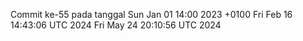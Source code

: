 Commit ke-55 pada tanggal Sun Jan 01 14:00 2023 +0100
Fri Feb 16 14:43:06 UTC 2024
Fri May 24 20:10:56 UTC 2024
